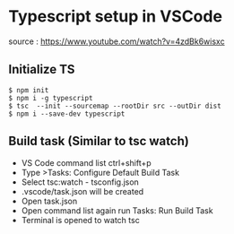 # Typescript setup in VSCode
source : https://www.youtube.com/watch?v=4zdBk6wisxc

## Initialize TS
```
$ npm init 
$ npm i -g typescript
$ tsc  --init --sourcemap --rootDir src --outDir dist
$ npm i --save-dev typescript
```
## Build task (Similar to tsc watch)
- VS Code command list ctrl+shift+p
- Type >Tasks: Configure Default Build Task
- Select tsc:watch - tsconfig.json
- .vscode/task.json will be created
- Open task.json
- Open command list again run Tasks: Run Build Task
- Terminal is opened to watch tsc